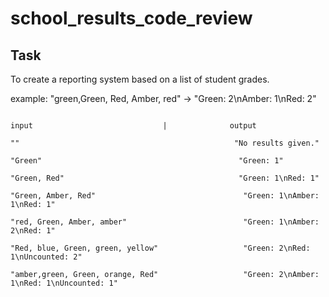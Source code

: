 # school_results_code_review

## Task

To create a reporting system based on a list of student grades.

example: "green,Green, Red, Amber, red" -> "Green: 2\nAmber: 1\nRed: 2"

```

input                             |              output 

""                                                "No results given."

"Green"                                            "Green: 1"

"Green, Red"                                       "Green: 1\nRed: 1"

"Green, Amber, Red"                                 "Green: 1\nAmber: 1\nRed: 1"

"red, Green, Amber, amber"                          "Green: 1\nAmber: 2\nRed: 1"

"Red, blue, Green, green, yellow"                   "Green: 2\nRed: 1\nUncounted: 2"

"amber,green, Green, orange, Red"                   "Green: 2\nAmber: 1\nRed: 1\nUncounted: 1"

```





